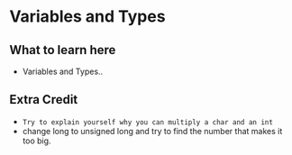 # Variables and Types

## What to learn here
* Variables and Types..

## Extra Credit
* `Try to explain yourself why you can multiply a char and an int`
* change long to unsigned long and try to find the number that makes it too big.

